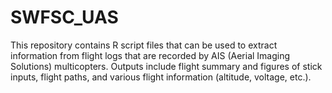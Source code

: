 # SWFSC_UAS

This repository contains R script files that can be used to extract information from flight logs that are recorded by AIS (Aerial Imaging Solutions) multicopters. 
Outputs include flight summary and figures of stick inputs, flight paths, and various flight information (altitude, voltage, etc.). 
